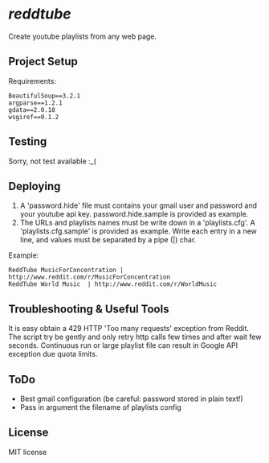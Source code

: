 # _reddtube_

Create youtube playlists from any web page.

## Project Setup

Requirements:

    BeautifulSoup==3.2.1
    argparse==1.2.1
    gdata==2.0.18
    wsgiref==0.1.2


## Testing

Sorry, not test available :_(

## Deploying

1. A 'password.hide' file must contains your gmail user and password  and your youtube api key. password.hide.sample is provided as example.
2. The URLs and playlists names must be write down in a 'playlists.cfg'. A 'playlists.cfg.sample' is provided as example. Write each entry in a new line, and values must be separated by a pipe (|) char.

Example:

    ReddTube MusicForConcentration | http://www.reddit.com/r/MusicForConcentration
    ReddTube World Music  | http://www.reddit.com/r/WorldMusic

## Troubleshooting & Useful Tools

It is easy obtain a 429 HTTP 'Too many requests' exception from Reddit. The script try be gently and only retry http calls few times and after wait few seconds.
Continuous run or large playlist file can result in Google API exception due quota limits.

## ToDo

- Best gmail configuration (be careful: password stored in plain text!)
- Pass in argument the filename of playlists config

## License

MIT license
